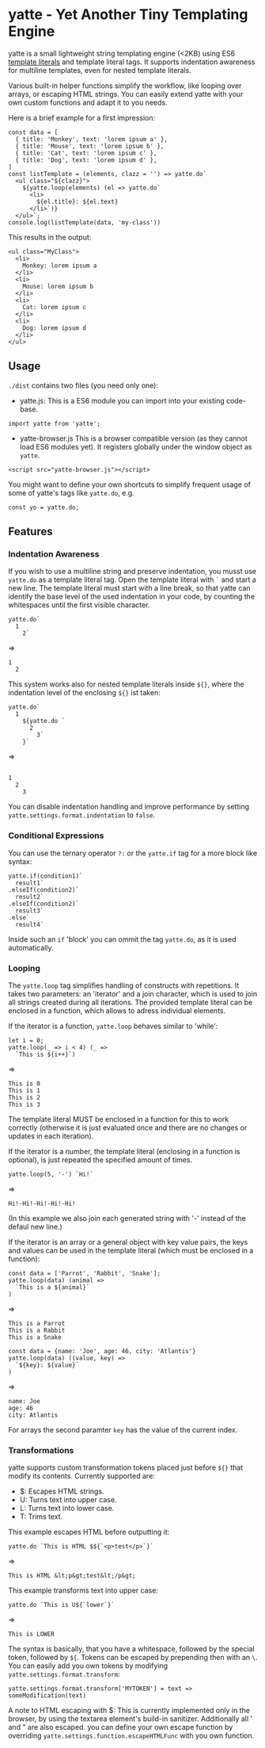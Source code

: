 # yatte - Yet Another Tiny Templating Engine

yatte is a small lightweight string templating engine (<2KB)
using ES6 [template literals](https://developer.mozilla.org/en/docs/Web/JavaScript/Reference/Template_literals) and template literal tags.
It supports indentation awareness for multiline templates, even for nested template literals.

Various built-in helper functions simplify the workflow, like looping over arrays, or escaping HTML strings.
You can easily extend yatte with your own custom functions and adapt it to you needs.

Here is a brief example for a first impression:
```
const data = [
  { title: 'Monkey', text: 'lorem ipsum a' },
  { title: 'Mouse', text: 'lorem ipsum b' },
  { title: 'Cat', text: 'lorem ipsum c' },
  { title: 'Dog', text: 'lorem ipsum d' },
]
const listTemplate = (elements, clazz = '') => yatte.do`
  <ul class="${clazz}">
    ${yatte.loop(elements) (el => yatte.do`
      <li>          
        ${el.title}: ${el.text}                   
      </li>`)}
  </ul>`;
console.log(listTemplate(data, 'my-class'))
```

This results in the output:
```
<ul class="MyClass">
  <li>          
    Monkey: lorem ipsum a                   
  </li>
  <li>          
    Mouse: lorem ipsum b                   
  </li>
  <li>          
    Cat: lorem ipsum c                   
  </li>
  <li>          
    Dog: lorem ipsum d                   
  </li>
</ul>
```

## Usage
`./dist` contains two files (you need only one):
* yatte.js: This is a ES6 module you can import into your existing code-base.
```
import yatte from 'yatte';
```
* yatte-browser.js This is a browser compatible version (as they cannot load ES6 modules yet).
  It registers globally under the window object as `yatte`. 
```
<script src="yatte-browser.js"></script>
```
You might want to define your own shortcuts to simplify
frequent usage of some of yatte's tags like `yatte.do`, e.g.
```
const yo = yatte.do;
```

## Features

### Indentation Awareness

If you wish to use a multiline string and preserve indentation, you musst use 
`yatte.do` as a template literal tag. Open the template literal with `` ` `` and start a new line.
The template literal must start with a line break, so that yatte can identify the base level of the used indentation in your code,
by counting the whitespaces until the first visible character.
```
yatte.do`
  1
    2`
```
=>
```
1
  2
```
This system works also for nested template literals inside `${}`,
where the indentation level of the enclosing `${}` ist taken:

```
yatte.do`
  1
    ${yatte.do `
      2
        3`
    }`
```
=>
```

1
  2
    3
```

You can disable indentation handling and improve performance by setting `yatte.settings.format.indentation` to `false`.

### Conditional Expressions

You can use the ternary operator `?:` or the `yatte.if` tag for a more block like syntax:

```
yatte.if(condition1)`
  result1`
.elseIf(condition2)`
  result2`
.elseIf(condition2)`
  result3`
.else`
  result4`
```

Inside such an `if` 'block' you can ommit the tag `yatte.do`, as it is used automatically.


### Looping
The `yatte.loop` tag simplifies handling of constructs with repetitions.
It takes two parameters: an 'iterator' and a join character, which is used to join all strings created during all iterations.
The provided template literal can be enclosed in a function, which allows to adress individual elements.

If the iterator is a function, `yatte.loop` behaves similar to 'while':
```
let i = 0;
yatte.loop(_ => i < 4) (_ => 
  `This is ${i++}`)
```
=>
```
This is 0
This is 1
This is 2
This is 3
```

The template literal MUST be enclosed in a function for this to
work correctly (otherwise it is just evaluated once and there are no changes or updates in each iteration).

If the iterator is a number, the template literal (enclosing in a function is optional),
is just repeated the specified amount of times.

```
yatte.loop(5, '-') `Hi!`
```
=>
```
Hi!-Hi!-Hi!-Hi!-Hi!
```
(In this example we also join each generated string with '-' instead of the defaul new line.)

If the iterator is an array or a general object with key value pairs, the keys and values can
be used in the template literal (which must be enclosed in a function):
```
const data = ['Parrot', 'Rabbit', 'Snake'];
yatte.loop(data) (animal => 
  `This is a ${animal}`
)
```
=> 
```
This is a Parrot
This is a Rabbit
This is a Snake
```

```
const data = {name: 'Joe', age: 46, city: 'Atlantis'}
yatte.loop(data) ((value, key) => 
  `${key}: ${value}`
)
```
=>
```
name: Joe
age: 46
city: Atlantis
```

For arrays the second paramter `key` has the value of the current index.

### Transformations
yatte supports custom transformation tokens placed just before `${}` that modify its contents.
Currently supported are:
* $: Escapes HTML strings.
* U: Turns text into upper case.
* L: Turns text into lower case.
* T: Trims text.

This example escapes HTML before outputting it:
```
yatte.do `This is HTML $${`<p>test</p>`}`
```
=>
```
This is HTML &lt;p&gt;test&lt;/p&gt;
```

This example transforms text into upper case:
```
yatte.do `This is U${`lower`}`
```
=>
```
This is LOWER
```

The syntax is basically, that you have a whitespace, followed by the special token, followed by `${`.
Tokens can be escaped by prepending then with an `\`.
You can easily add you own tokens by modifying `yatte.settings.format.transform`:

```
yatte.settings.format.transform['MYTOKEN'] = text => someModification(text)
```

A note to HTML escaping with $:
This is currently implemented only in the browser, by using the textarea element's build-in sanitizer.
Additionally all ' and " are also escaped.
you can define your own escape function by overriding `yatte.settings.function.escapeHTMLFunc` with you own function.